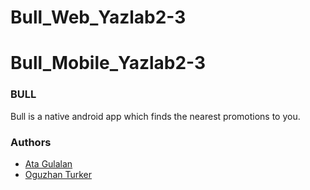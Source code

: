# Bull_Web_Yazlab2-3

# Bull_Mobile_Yazlab2-3
 
### BULL

Bull is a native android app which finds the nearest promotions to you.

### Authors

* [Ata Gulalan](https://github.com/atagulalan)
* [Oguzhan Turker](https://github.com/oguzturker8)
